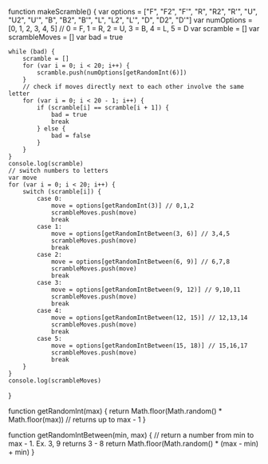 function makeScramble() {
    var options = ["F", "F2", "F'", "R", "R2", "R'", "U", "U2", "U'", "B", "B2", "B'", "L", "L2", "L'", "D", "D2", "D'"]
    var numOptions = [0, 1, 2, 3, 4, 5] // 0 = F, 1 = R, 2 = U, 3 = B, 4 = L, 5 = D
    var scramble = []
    var scrambleMoves = []
    var bad = true

    while (bad) {
        scramble = []
        for (var i = 0; i < 20; i++) {
            scramble.push(numOptions[getRandomInt(6)])
        }
        // check if moves directly next to each other involve the same letter
        for (var i = 0; i < 20 - 1; i++) {
            if (scramble[i] == scramble[i + 1]) {
                bad = true
                break
            } else {
                bad = false
            }
        }
    }
    console.log(scramble)
    // switch numbers to letters
    var move
    for (var i = 0; i < 20; i++) {
        switch (scramble[i]) {
            case 0:
                move = options[getRandomInt(3)] // 0,1,2
                scrambleMoves.push(move)
                break
            case 1:
                move = options[getRandomIntBetween(3, 6)] // 3,4,5
                scrambleMoves.push(move)
                break
            case 2:
                move = options[getRandomIntBetween(6, 9)] // 6,7,8
                scrambleMoves.push(move)
                break
            case 3:
                move = options[getRandomIntBetween(9, 12)] // 9,10,11
                scrambleMoves.push(move)
                break
            case 4:
                move = options[getRandomIntBetween(12, 15)] // 12,13,14
                scrambleMoves.push(move)
                break
            case 5:
                move = options[getRandomIntBetween(15, 18)] // 15,16,17
                scrambleMoves.push(move)
                break
        }
    }
    console.log(scrambleMoves)
}

function getRandomInt(max) {
    return Math.floor(Math.random() * Math.floor(max)) // returns up to max - 1
}

function getRandomIntBetween(min, max) { // return a number from min to max - 1. Ex. 3, 9 returns 3 - 8
    return Math.floor(Math.random() * (max - min) + min)
}
